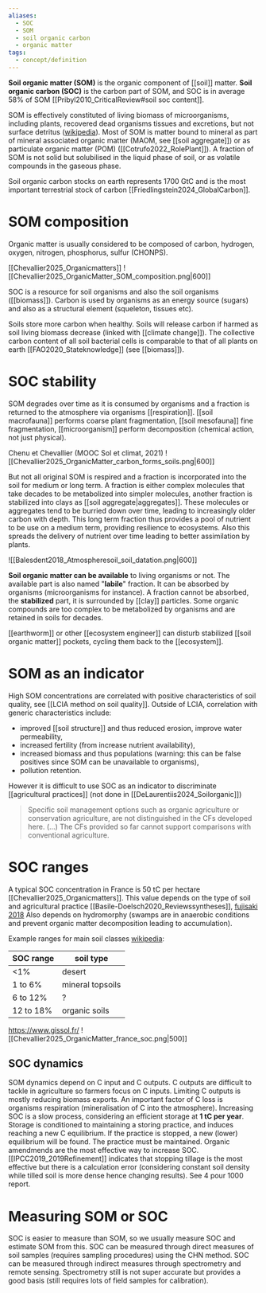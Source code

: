 ```yaml
---
aliases:
  - SOC
  - SOM
  - soil organic carbon
  - organic matter
tags:
  - concept/definition
---
```

**Soil organic matter (SOM)** is the organic component of [[soil]] matter. **Soil organic carbon (SOC)** is the carbon part of SOM, and SOC is in average 58% of SOM [[Pribyl2010_CriticalReview#soil soc content]].

SOM is effectively constituted of living biomass of microorganisms, including plants, recovered dead organisms tissues and excretions, but not surface detritus ([wikipedia](https://en.wikipedia.org/wiki/Soil_organic_matter#)). Most of SOM is matter bound to mineral as part of mineral associated organic matter (MAOM, see [[soil aggregate]]) or as particulate organic matter (POM) ([[Cotrufo2022_RolePlant]]). A fraction of SOM is not solid but solubilised in the liquid phase of soil, or as volatile compounds in the gaseous phase. 

Soil organic carbon stocks on earth represents 1700 GtC and is the most important terrestrial stock of carbon [[Friedlingstein2024_GlobalCarbon]].
# SOM composition
Organic matter is usually considered to be composed of carbon, hydrogen, oxygen, nitrogen, phosphorus, sulfur (CHONPS).

[[Chevallier2025_Organicmatters]]
![[Chevallier2025_OrganicMatter_SOM_composition.png|600]]

SOC is a resource for soil organisms and also the soil organisms ([[biomass]]). Carbon is used by organisms as an energy source (sugars) and also as a structural element (squeleton, tissues etc).

Soils store more carbon when healthy. Soils will release carbon if harmed as soil living biomass decrease (linked with [[climate change]]). The collective carbon content of all soil bacterial cells is comparable to that of all plants on earth [[FAO2020_Stateknowledge]] (see [[biomass]]).
# SOC stability
SOM degrades over time as it is consumed by organisms and a fraction is returned to the atmosphere via organisms [[respiration]]. [[soil macrofauna]] performs coarse plant fragmentation, [[soil mesofauna]] fine fragmentation, [[microorganism]] perform decomposition (chemical action, not just physical).

Chenu et Chevallier (MOOC Sol et climat, 2021)
![[Chevallier2025_OrganicMatter_carbon_forms_soils.png|600]]

But not all original SOM is respired and a fraction is incorporated into the soil for medium or long term. A fraction is either complex molecules that take decades to be metabolized into simpler molecules, another fraction is stabilized into clays as [[soil aggregate|aggregates]]. These molecules or aggregates tend to be burried down over time, leading to increasingly older carbon with depth. This long term fraction thus provides a pool of nutrient to be use on a medium term, providing resilience to ecosystems. Also this spreads the delivery of nutrient over time leading to better assimilation by plants.

![[Balesdent2018_Atmospheresoil_soil_datation.png|600]]

**Soil organic matter can be available** to living organisms or not. The available part is also named "**labile**" fraction. It can be absorbed by organisms (microorganisms for instance). A fraction cannot be absorbed, the **stabilized** part, it is surrounded by [[clay]] particles. 
Some organic compounds are too complex to be metabolized by organisms and are retained in soils for decades.

[[earthworm]] or other [[ecosystem engineer]] can disturb stabilized [[soil organic matter]] pockets, cycling them back to the [[ecosystem]].
# SOM as an indicator
High SOM concentrations are correlated with positive characteristics of soil quality, see [[LCIA method on soil quality]].
Outside of LCIA, correlation with generic characteristics include:
- improved [[soil structure]] and thus reduced erosion, improve water permeability,
- increased fertility (from increase nutrient availability),
- increased biomass and thus populations (warning: this can be false positives since SOM can be unavailable to organisms),
- pollution retention.

However it is difficult to use SOC as an indicator to discriminate [[agricultural practices]] (not done in [[DeLaurentiis2024_Soilorganic]])
> Specific soil management options such as organic agriculture or conservation agriculture, are not distinguished in the CFs developed here. (...) The CFs provided so far cannot support comparisons with conventional agriculture.

# SOC ranges
A typical SOC concentration in France is 50 tC per hectare [[Chevallier2025_Organicmatters]].
This value depends on the type of soil and agricultural practice [[Basile-Doelsch2020_Reviewssyntheses]], [fujisaki 2018](https://www.sciencedirect.com/science/article/pii/S0016706117312156#f0015)
Also depends on hydromorphy (swamps are in anaerobic conditions and prevent organic matter decomposition leading to accumulation).

Example ranges for main soil classes [wikipedia](https://en.wikipedia.org/wiki/Soil_organic_matter#):

| SOC range | soil type        |
| --------- | ---------------- |
| <1%       | desert           |
| 1 to 6%   | mineral topsoils |
| 6 to 12%  | ?                |
| 12 to 18% | organic soils    |
https://www.gissol.fr/
![[Chevallier2025_OrganicMatter_france_soc.png|500]]
## SOC dynamics
SOM dynamics depend on C input and C outputs. C outputs are difficult to tackle in agriculture so farmers focus on C inputs. Limiting C outputs is mostly reducing biomass exports. An important factor of C loss is organisms respiration (mineralisation of C into the atmosphere).
Increasing SOC is a slow process, considering an efficient storage at **1 tC per year**. Storage is conditioned to maintaining a storing practice, and induces reaching a new C equilibrium. If the practice is stopped, a new (lower) equilibrium will be found. The practice must be maintained.
Organic amendmends are the most effective way to increase SOC. [[IPCC2019_2019Refinement]] indicates that stopping tillage is the most effective but there is a calculation error (considering constant soil density while tilled soil is more dense hence changing results). See 4 pour 1000 report.
# Measuring SOM or SOC
SOC is easier to measure than SOM, so we usually measure SOC and estimate SOM from this.
SOC can be measured through direct measures of soil samples (requires sampling procedures) using the CHN method.
SOC can be measured through indirect measures through spectrometry and remote sensing. Spectrometry still is not super accurate but provides a good basis (still requires lots of field samples for calibration).